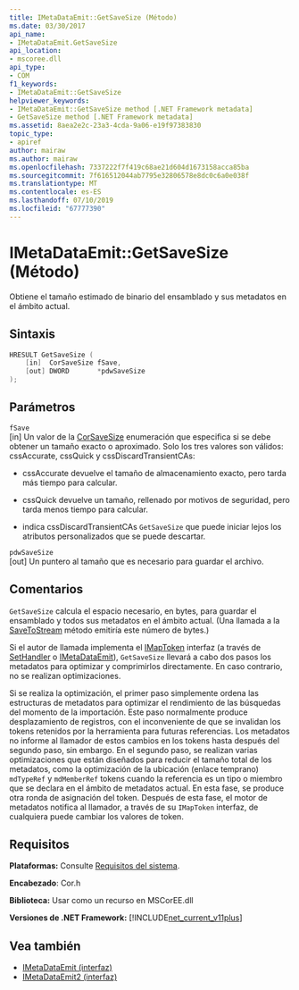 ```yaml
---
title: IMetaDataEmit::GetSaveSize (Método)
ms.date: 03/30/2017
api_name:
- IMetaDataEmit.GetSaveSize
api_location:
- mscoree.dll
api_type:
- COM
f1_keywords:
- IMetaDataEmit::GetSaveSize
helpviewer_keywords:
- IMetaDataEmit::GetSaveSize method [.NET Framework metadata]
- GetSaveSize method [.NET Framework metadata]
ms.assetid: 8aea2e2c-23a3-4cda-9a06-e19f97383830
topic_type:
- apiref
author: mairaw
ms.author: mairaw
ms.openlocfilehash: 7337222f7f419c68ae21d604d1673158acca85ba
ms.sourcegitcommit: 7f616512044ab7795e32806578e8dc0c6a0e038f
ms.translationtype: MT
ms.contentlocale: es-ES
ms.lasthandoff: 07/10/2019
ms.locfileid: "67777390"
---
```

# <a name="imetadataemitgetsavesize-method"></a>IMetaDataEmit::GetSaveSize (Método)
Obtiene el tamaño estimado de binario del ensamblado y sus metadatos en el ámbito actual.  
  
## <a name="syntax"></a>Sintaxis  
  
```cpp  
HRESULT GetSaveSize (  
    [in]  CorSaveSize fSave,  
    [out] DWORD       *pdwSaveSize  
);  
```  
  
## <a name="parameters"></a>Parámetros  
 `fSave`  
 [in] Un valor de la [CorSaveSize](../../../../docs/framework/unmanaged-api/metadata/corsavesize-enumeration.md) enumeración que especifica si se debe obtener un tamaño exacto o aproximado. Solo los tres valores son válidos: cssAccurate, cssQuick y cssDiscardTransientCAs:  
  
- cssAccurate devuelve el tamaño de almacenamiento exacto, pero tarda más tiempo para calcular.  
  
- cssQuick devuelve un tamaño, rellenado por motivos de seguridad, pero tarda menos tiempo para calcular.  
  
- indica cssDiscardTransientCAs `GetSaveSize` que puede iniciar lejos los atributos personalizados que se puede descartar.  
  
 `pdwSaveSize`  
 [out] Un puntero al tamaño que es necesario para guardar el archivo.  
  
## <a name="remarks"></a>Comentarios  
 `GetSaveSize` calcula el espacio necesario, en bytes, para guardar el ensamblado y todos sus metadatos en el ámbito actual. (Una llamada a la [SaveToStream](../../../../docs/framework/unmanaged-api/metadata/imetadataemit-savetostream-method.md) método emitiría este número de bytes.)  
  
 Si el autor de llamada implementa el [IMapToken](../../../../docs/framework/unmanaged-api/metadata/imaptoken-interface.md) interfaz (a través de [SetHandler](../../../../docs/framework/unmanaged-api/metadata/imetadataemit-sethandler-method.md) o [IMetaDataEmit](../../../../docs/framework/unmanaged-api/metadata/imetadataemit-merge-method.md)), `GetSaveSize` llevará a cabo dos pasos los metadatos para optimizar y comprimirlos directamente. En caso contrario, no se realizan optimizaciones.  
  
 Si se realiza la optimización, el primer paso simplemente ordena las estructuras de metadatos para optimizar el rendimiento de las búsquedas del momento de la importación. Este paso normalmente produce desplazamiento de registros, con el inconveniente de que se invalidan los tokens retenidos por la herramienta para futuras referencias. Los metadatos no informe al llamador de estos cambios en los tokens hasta después del segundo paso, sin embargo. En el segundo paso, se realizan varias optimizaciones que están diseñados para reducir el tamaño total de los metadatos, como la optimización de la ubicación (enlace temprano) `mdTypeRef` y `mdMemberRef` tokens cuando la referencia es un tipo o miembro que se declara en el ámbito de metadatos actual. En esta fase, se produce otra ronda de asignación del token. Después de esta fase, el motor de metadatos notifica al llamador, a través de su `IMapToken` interfaz, de cualquiera puede cambiar los valores de token.  
  
## <a name="requirements"></a>Requisitos  
 **Plataformas:** Consulte [Requisitos del sistema](../../../../docs/framework/get-started/system-requirements.md).  
  
 **Encabezado**: Cor.h  
  
 **Biblioteca:** Usar como un recurso en MSCorEE.dll  
  
 **Versiones de .NET Framework:** [!INCLUDE[net_current_v11plus](../../../../includes/net-current-v11plus-md.md)]  
  
## <a name="see-also"></a>Vea también

- [IMetaDataEmit (interfaz)](../../../../docs/framework/unmanaged-api/metadata/imetadataemit-interface.md)
- [IMetaDataEmit2 (interfaz)](../../../../docs/framework/unmanaged-api/metadata/imetadataemit2-interface.md)
